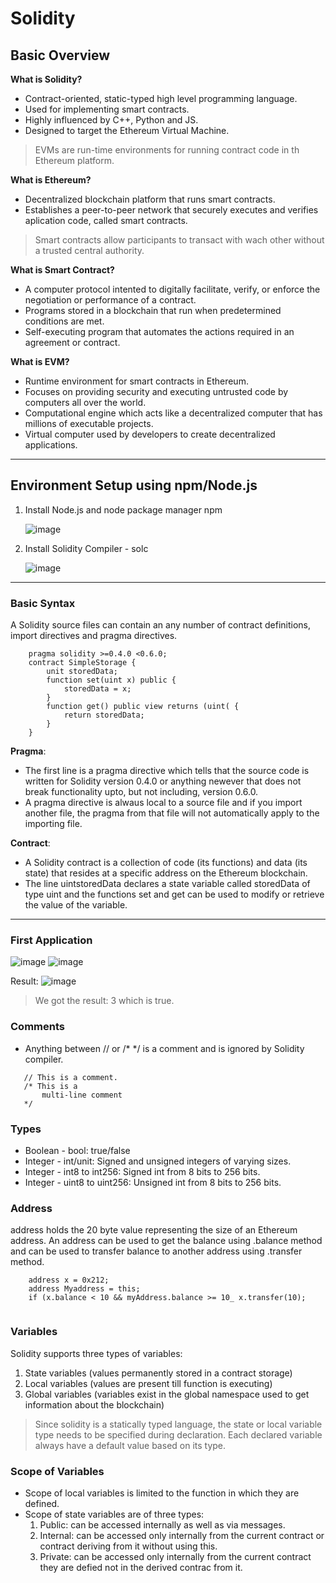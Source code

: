 # Solidity
## Basic Overview
**What is Solidity?** 
- Contract-oriented, static-typed high level programming language.
- Used for implementing smart contracts.
- Highly influenced by C++, Python and JS.
- Designed to target the Ethereum Virtual Machine.
> EVMs are run-time environments for running contract code in th Ethereum platform.

**What is Ethereum?**
- Decentralized blockchain platform that runs smart contracts.
- Establishes a peer-to-peer network that securely executes and verifies aplication code, called smart contracts.
> Smart contracts allow participants to transact with wach other without a trusted central authority.

**What is Smart Contract?**
- A computer protocol intented to digitally facilitate, verify, or enforce the negotiation or performance of a contract.
- Programs stored in a blockchain that run when predetermined conditions are met.
- Self-executing program that automates the actions required in an agreement or contract.

**What is EVM?**
- Runtime environment for smart contracts in Ethereum.
- Focuses on providing security and executing untrusted code by computers all over the world.
- Computational engine which acts like a decentralized computer that has millions of executable projects.
- Virtual computer used by developers to create decentralized applications.
<hr />

## Environment Setup using npm/Node.js
1. Install Node.js and node package manager npm

    ![image](https://user-images.githubusercontent.com/51270026/219952717-108a80f0-9900-4a3d-92ff-3f2959fa6e14.png)

2. Install Solidity Compiler - solc

    ![image](https://user-images.githubusercontent.com/51270026/219952857-7fb62263-234a-490b-83b2-74b1e62e1366.png)
 <hr />  
 
### **Basic Syntax**
A Solidity source files can contain an any number of contract definitions, import directives and pragma directives.
```
    pragma solidity >=0.4.0 <0.6.0;
    contract SimpleStorage {
        unit storedData;
        function set(uint x) public {
            storedData = x;
        }
        function get() public view returns (uint( {
            return storedData;
        }
    }
```
**Pragma**: 
- The first line is a pragma directive which tells that the source code is written for Solidity version 0.4.0 or anything newever that does not break functionality upto, but not including, version 0.6.0.
- A pragma directive is alwaus local to a source file and if you import another file, the pragma from that file will not automatically apply to the importing file.

**Contract**:
- A Solidity contract is a collection of code (its functions) and data (its state) that resides at a specific address on the Ethereum blockchain.
- The line uintstoredData declares a state variable called storedData of type uint and the functions set and get can be used to modify or retrieve the value of the variable.
<hr />

### **First Application**

![image](https://user-images.githubusercontent.com/51270026/221340502-628fe8ca-d268-4436-b74c-10b30246bf9c.png)
![image](https://user-images.githubusercontent.com/51270026/221340512-ba8ed866-7944-4042-8910-a130897a50c7.png)

Result:
![image](https://user-images.githubusercontent.com/51270026/221340574-ab497ac2-0cf9-4148-83f7-c0dfbd25c1f6.png)
> We got the result: 3 which is true.

### Comments
 - Anything between // or /* */ is a comment and is ignored by Solidity compiler.
 ```
    // This is a comment.
    /* This is a 
        multi-line comment
    */
 ```
### Types
- Boolean - bool: true/false
- Integer - int/unit: Signed and unsigned integers of varying sizes.
- Integer - int8 to int256: Signed int from 8 bits to 256 bits.
- Integer - uint8 to uint256: Unsigned int from 8 bits to 256 bits.

### Address
address holds the 20 byte value representing the size of an Ethereum address. An address can be used to get the balance using .balance method and can be used to transfer balance to another address using .transfer method.
```
    address x = 0x212;
    address Myaddress = this;
    if (x.balance < 10 && myAddress.balance >= 10_ x.transfer(10);
  
```
### Variables
Solidity supports three types of variables:
1. State variables (values permanently stored in a contract storage)
2. Local variables (values are present till function is executing)
3. Global variables (variables exist in the global namespace used to get information about the blockchain)

> Since solidity is a statically typed language, the state or local variable type needs to be specified during declaration. Each declared variable always have a default value based on its type.

### Scope of Variables
- Scope of local variables is limited to the function in which they are defined.
- Scope of state variables are of three types:
  1. Public: can be accessed internally as well as via messages.
  2. Internal: can be accessed only internally from the current contract or contract deriving from it without using this.
  3. Private: can be accessed only internally from the current contract they are defied not in the derived contrac from it.
